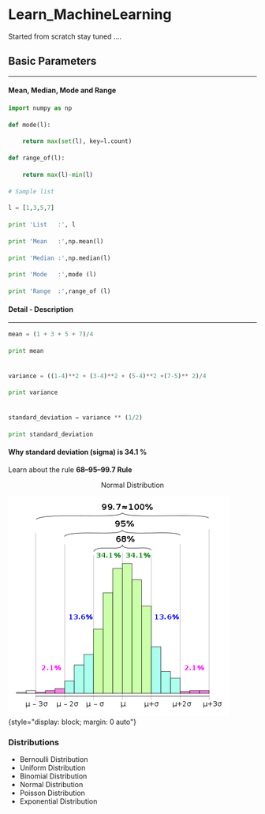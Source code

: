 # Learn_MachineLearning
Started from scratch stay tuned ....

## Basic Parameters
---

#### Mean, Median, Mode and Range

```python
import numpy as np

def mode(l):

	return max(set(l), key=l.count)

def range_of(l):

	return max(l)-min(l)

# Sample list

l = [1,3,5,7]

print 'List   :', l

print 'Mean   :',np.mean(l)

print 'Median :',np.median(l)

print 'Mode   :',mode (l)

print 'Range  :',range_of (l)
```

#### Detail - Description
---

```python
mean = (1 + 3 + 5 + 7)/4

print mean


variance = ((1-4)**2 + (3-4)**2 + (5-4)**2 +(7-5)** 2)/4

print variance


standard_deviation = variance ** (1/2) 

print standard_deviation
```

#### Why standard deviation (sigma) is 34.1 % 

Learn about the rule **68–95–99.7 Rule**

<p align="center">
Normal Distribution
</p>

![Rule](/data/img/rule-std.png) {style="display: block; margin: 0 auto"}




### Distributions

- Bernoulli Distribution
- Uniform Distribution
- Binomial Distribution
- Normal Distribution
- Poisson Distribution
- Exponential Distribution